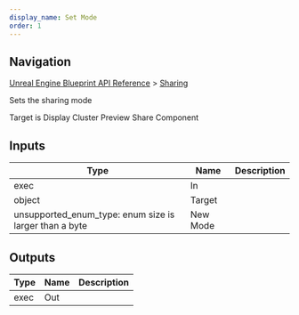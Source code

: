 ```yaml
---
display_name: Set Mode
order: 1
---
```

## Navigation

[Unreal Engine Blueprint API Reference](https://dev.epicgames.com/documentation/en-us/unreal-engine/BlueprintAPI) > [Sharing](https://dev.epicgames.com/documentation/en-us/unreal-engine/BlueprintAPI/Sharing)

Sets the sharing mode

Target is Display Cluster Preview Share Component

## Inputs

| Type | Name | Description |
| --- | --- | --- |
| exec | In |  |
| object | Target |  |
| unsupported_enum_type: enum size is larger than a byte | New Mode |  |

## Outputs

| Type | Name | Description |
| --- | --- | --- |
| exec | Out |  |
